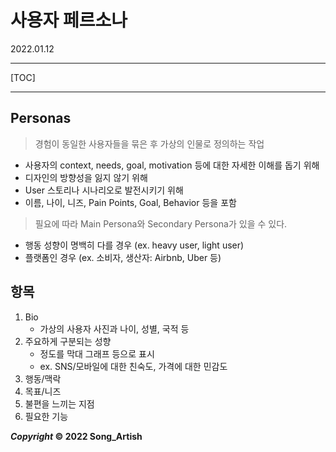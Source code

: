 # 사용자 페르소나

2022.01.12

---

[TOC]

---



## Personas

> 경험이 동일한 사용자들을 묶은 후 가상의 인물로 정의하는 작업

- 사용자의 context, needs, goal, motivation 등에 대한 자세한 이해를 돕기 위해
- 디자인의 방향성을 잃지 않기 위해
- User 스토리나 시나리오로 발전시키기 위해
- 이름, 나이, 니즈, Pain Points, Goal, Behavior 등을 포함

> 필요에 따라 Main Persona와 Secondary Persona가 있을 수 있다.

- 행동 성향이 명백히 다를 경우 (ex. heavy user, light user)
- 플랫폼인 경우 (ex. 소비자, 생산자: Airbnb, Uber 등)



## 항목

1. Bio
   - 가상의 사용자 사진과 나이, 성별, 국적 등
2. 주요하게 구분되는 성향
   - 정도를 막대 그래프 등으로 표시
   - ex. SNS/모바일에 대한 친숙도, 가격에 대한 민감도
3. 행동/맥락
4. 목표/니즈
5. 불편을 느끼는 지점
6. 필요한 기능



***Copyright* © 2022 Song_Artish**
